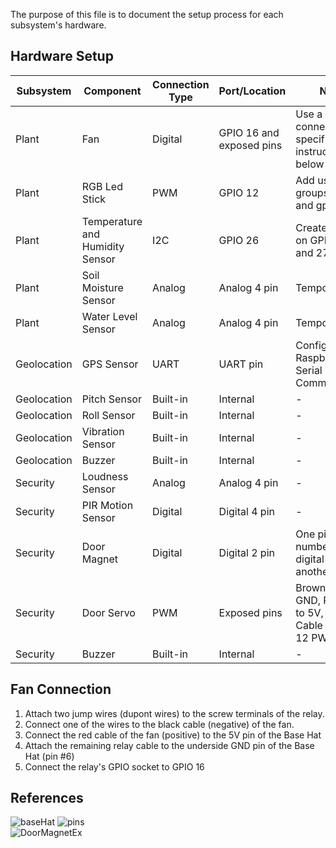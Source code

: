 The purpose of this file is to document the setup process for each subsystem's hardware.

## Hardware Setup

| Subsystem | Component          | Connection Type | Port/Location | Notes |
|-----------|--------------------|-----------------|---------------|-------|
|Plant      | Fan                   | Digital                | GPIO 16 and exposed pins              | Use a relay to connect. View specific instructions below |
| Plant | RGB Led Stick      | PWM        | GPIO 12      | Add user to groups kmem and gpio     |
| Plant | Temperature and Humidity Sensor      | I2C        | GPIO 26      | Create I2C bus on GPIOs 26 and 27     |
| Plant | Soil Moisture Sensor      | Analog        | Analog 4 pin      | Temporary pin     |
| Plant | Water Level Sensor      | Analog        | Analog 4 pin      | Temporary pin    |
| Geolocation | GPS Sensor        | UART            | UART pin      | Configure Raspberry Pi for Serial Communication. |
| Geolocation | Pitch Sensor      | Built-in        | Internal      | -     |
| Geolocation | Roll Sensor       | Built-in        | Internal      | -     |
| Geolocation | Vibration Sensor  | Built-in        | Internal      | -     |
| Geolocation | Buzzer            | Built-in        | Internal      | -     |
| Security   | Loudness Sensor   | Analog          | Analog 4 pin  | -     |
| Security   | PIR Motion Sensor | Digital         | Digital 4 pin | -     |
| Security   | Door Magnet        | Digital         | Digital 2 pin | One pin to the numbered digital pin and another to GND. |
| Security   | Door Servo         | PWM             | Exposed pins  | Brown Cable to GND, Red Cable to 5V, Orange Cable to GPIO 12 PWM0. |
| Security   | Buzzer            | Built-in        | Internal      | -     |

## Fan Connection
1. Attach two jump wires (dupont wires) to the screw terminals of the relay.
2. Connect one of the wires to the black cable (negative) of the fan.
3. Connect the red cable of the fan (positive) to the 5V pin of the Base Hat
4. Attach the remaining relay cable to the underside GND pin of the Base Hat (pin #6)
5. Connect the relay's GPIO socket to GPIO 16

## References
![baseHat](https://github.com/JAC-Final-Project-W24-6A6-6P3/final-project-woody/assets/98351050/fb257415-d486-4e30-8372-3f1d227ce53b)
![pins](https://github.com/JAC-Final-Project-W24-6A6-6P3/final-project-woody/assets/98351050/fd39d7bc-01a9-4301-9d47-8a80675b9c1c)  
![DoorMagnetEx](https://github.com/JAC-Final-Project-W24-6A6-6P3/final-project-woody/assets/98351050/c592ca45-58d1-44a4-9fe1-49a437b1d856)

